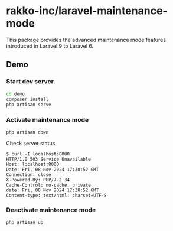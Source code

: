 # rakko-inc/laravel-maintenance-mode

This package provides the advanced maintenance mode features introduced in Laravel 9 to Laravel 6.

## Demo

### Start dev server.

```sh
cd demo
composer install
php artisan serve
```

### Activate maintenance mode

```
php artisan down
```

Check server status.

```
$ curl -I localhost:8000
HTTP/1.0 503 Service Unavailable
Host: localhost:8000
Date: Fri, 08 Nov 2024 17:38:52 GMT
Connection: close
X-Powered-By: PHP/7.2.34
Cache-Control: no-cache, private
date: Fri, 08 Nov 2024 17:38:52 GMT
Content-type: text/html; charset=UTF-8
```

### Deactivate maintenance mode

```
php artisan up
```
